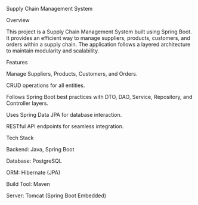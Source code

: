 Supply Chain Management System

Overview

This project is a Supply Chain Management System built using Spring Boot. It provides an efficient way to manage suppliers, products, customers, and orders within a supply chain. The application follows a layered architecture to maintain modularity and scalability.

Features

Manage Suppliers, Products, Customers, and Orders.

CRUD operations for all entities.

Follows Spring Boot best practices with DTO, DAO, Service, Repository, and Controller layers.

Uses Spring Data JPA for database interaction.

RESTful API endpoints for seamless integration.

Tech Stack

Backend: Java, Spring Boot

Database: PostgreSQL

ORM: Hibernate (JPA)

Build Tool: Maven

Server: Tomcat (Spring Boot Embedded)
